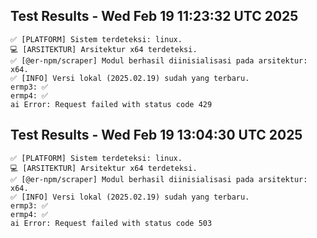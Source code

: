 ## Test Results - Wed Feb 19 11:23:32 UTC 2025

```
✅ [PLATFORM] Sistem terdeteksi: linux.
💻 [ARSITEKTUR] Arsitektur x64 terdeteksi.
✅ [@er-npm/scraper] Modul berhasil diinisialisasi pada arsitektur: x64.
✅ [INFO] Versi lokal (2025.02.19) sudah yang terbaru.
ermp3: ✅
ermp4: ✅
ai Error: Request failed with status code 429
```

## Test Results - Wed Feb 19 13:04:30 UTC 2025

```
✅ [PLATFORM] Sistem terdeteksi: linux.
💻 [ARSITEKTUR] Arsitektur x64 terdeteksi.
✅ [@er-npm/scraper] Modul berhasil diinisialisasi pada arsitektur: x64.
✅ [INFO] Versi lokal (2025.02.19) sudah yang terbaru.
ermp3: ✅
ermp4: ✅
ai Error: Request failed with status code 503
```
